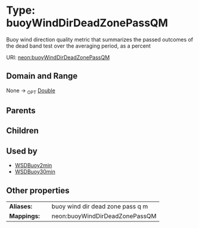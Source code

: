 
# Type: buoyWindDirDeadZonePassQM


Buoy wind direction quality metric that summarizes the passed outcomes of the dead band test over the averaging period, as a percent

URI: [neon:buoyWindDirDeadZonePassQM](https://data.neonscience.org/buoyWindDirDeadZonePassQM)


## Domain and Range

None ->  <sub>OPT</sub> [Double](types/Double.md)

## Parents


## Children


## Used by

 * [WSDBuoy2min](WSDBuoy2min.md)
 * [WSDBuoy30min](WSDBuoy30min.md)

## Other properties

|  |  |  |
| --- | --- | --- |
| **Aliases:** | | buoy wind dir dead zone pass q m |
| **Mappings:** | | neon:buoyWindDirDeadZonePassQM |

